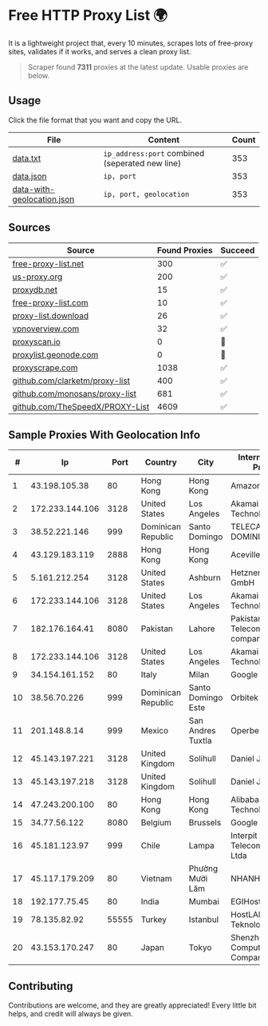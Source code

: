 
# Free HTTP Proxy List 🌍

It is a lightweight project that, every 10 minutes, scrapes lots of free-proxy sites, validates if it works, and serves a clean proxy list.


> Scraper found **7311** proxies at the latest update. Usable proxies are below.

## Usage

Click the file format that you want and copy the URL.


|File|Content|Count|
|----|-------|-----|
|[data.txt](https://raw.githubusercontent.com/themiralay/Proxy-List-World/master/data.txt)|`ip_address:port` combined (seperated new line)|353|
|[data.json](https://raw.githubusercontent.com/themiralay/Proxy-List-World/master/data.json)|`ip, port`|353|
|[data-with-geolocation.json](https://raw.githubusercontent.com/themiralay/Proxy-List-World/master/data-with-geolocation.json)|`ip, port, geolocation`|353|

## Sources

|Source|Found Proxies|Succeed|
|------|-------------|-------|
|[free-proxy-list.net](https://free-proxy-list.net)|300|✅|
|[us-proxy.org](https://www.us-proxy.org)|200|✅|
|[proxydb.net](http://proxydb.net)|15|✅|
|[free-proxy-list.com](https://free-proxy-list.com/?page=&port=&type%5B%5D=http&type%5B%5D=https&up_time=0&search=Search)|10|✅|
|[proxy-list.download](https://www.proxy-list.download/HTTP)|26|✅|
|[vpnoverview.com](https://vpnoverview.com/privacy/anonymous-browsing/free-proxy-servers)|32|✅|
|[proxyscan.io](https://www.proxyscan.io)|0|🚫|
|[proxylist.geonode.com](https://proxylist.geonode.com/api/proxy-list?limit=300&page=1&sort_by=lastChecked&sort_type=desc&protocols=http,https)|0|🚫|
|[proxyscrape.com](https://api.proxyscrape.com/v2/?request=displayproxies&protocol=http&timeout=10000&country=all&ssl=all&anonymity=all)|1038|✅|
|[github.com/clarketm/proxy-list](https://raw.githubusercontent.com/clarketm/proxy-list/master/proxy-list-raw.txt)|400|✅|
|[github.com/monosans/proxy-list](https://raw.githubusercontent.com/monosans/proxy-list/main/proxies/http.txt)|681|✅|
|[github.com/TheSpeedX/PROXY-List](https://raw.githubusercontent.com/TheSpeedX/PROXY-List/master/http.txt)|4609|✅|


## Sample Proxies With Geolocation Info

|#|Ip|Port|Country|City|Internet Service Provider|
|-|--|----|-------|----|-------------------------|
|1|43.198.105.38|80|Hong Kong|Hong Kong|Amazon.com, Inc.|
|2|172.233.144.106|3128|United States|Los Angeles|Akamai Technologies, Inc.|
|3|38.52.221.146|999|Dominican Republic|Santo Domingo|TELECABLE DOMINICANO, S.A.|
|4|43.129.183.119|2888|Hong Kong|Hong Kong|Aceville Pte.ltd|
|5|5.161.212.254|3128|United States|Ashburn|Hetzner Online GmbH|
|6|172.233.144.106|3128|United States|Los Angeles|Akamai Technologies, Inc.|
|7|182.176.164.41|8080|Pakistan|Lahore|Pakistan Telecommuication company limited|
|8|172.233.144.106|3128|United States|Los Angeles|Akamai Technologies, Inc.|
|9|34.154.161.152|80|Italy|Milan|Google LLC|
|10|38.56.70.226|999|Dominican Republic|Santo Domingo Este|Orbitek SRL|
|11|201.148.8.14|999|Mexico|San Andres Tuxtla|Operbes|
|12|45.143.197.221|3128|United Kingdom|Solihull|Daniel Jackson|
|13|45.143.197.218|3128|United Kingdom|Solihull|Daniel Jackson|
|14|47.243.200.100|80|Hong Kong|Hong Kong|Alibaba (US) Technology Co., Ltd.|
|15|34.77.56.122|8080|Belgium|Brussels|Google LLC|
|16|45.181.123.97|999|Chile|Lampa|Interpit Telecomunicaciones Ltda|
|17|45.117.179.209|80|Vietnam|Phường Mười Lăm|NHANHOA|
|18|192.177.75.45|80|India|Mumbai|EGIHosting|
|19|78.135.82.92|55555|Turkey|Istanbul|HostLAB Bilisim Teknolojileri A.S.|
|20|43.153.170.247|80|Japan|Tokyo|Shenzhen Tencent Computer Systems Company Limited|



## Contributing

Contributions are welcome, and they are greatly appreciated! Every
little bit helps, and credit will always be given.

